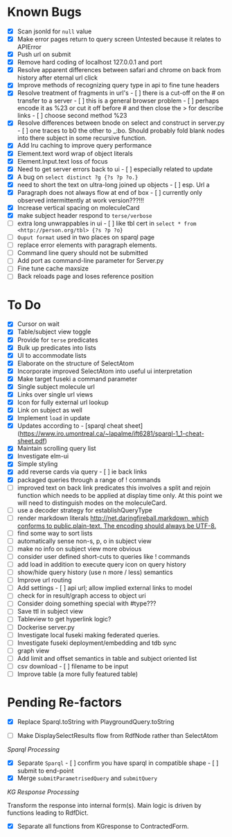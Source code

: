 # Known Bugs

- [x] Scan jsonld for `null` value
- [x] Make error pages return to query screen Untested because it relates to APIError
- [x] Push url on submit
- [x] Remove hard coding of localhost 127.0.0.1 and port
- [x] Resolve apparent differences between safari and chrome on back from history after eternal url click
- [x] Improve methods of recognizing query type in api to fine tune headers
- [x] Resolve treatment of fragments in url's - [ ] there is a cut-off on the # on transfer to a server - [ ] this is a general browser problem - [ ] perhaps encode it as %23 or cut it off before # and then close the > for describe links - [ ] choose second method %23
- [x] Resolve differences between bnode on select and construct in server.py - [ ] one traces to b0 the other to \_:bo. Should probably fold blank nodes into there subject in some recursive function.
- [x] Add lru caching to improve query performance
- [x] Element.text word wrap of object literals
- [x] Element.Input.text loss of focus
- [x] Need to get server errors back to ui - [ ] especially related to update
- [x] A bug on `select distinct ?g {?s ?p ?o.}`
- [x] need to short the text on ultra-long joined up objects - [ ] esp. Url a
- [x] Paragraph does not always flow at end of box - [ ] currently only observed intermittently at work version???!!!
- [x] Increase vertical spacing on moleculeCard
- [x] make subject header respond to `terse/verbose`
- [ ] extra long unwrappables in ui - [ ] like tbl cert in `select * from <http://person.org/tbl> {?s ?p ?o}`
- [ ] `Ouput format` used in two places on sparql page
- [ ] replace error elements with paragraph elements.
- [ ] Command line query should not be submitted
- [ ] Add port as command-line parameter for Server.py 
- [ ] Fine tune cache maxsize
- [ ] Back reloads page and loses reference position 

# To Do

- [x] Cursor on wait
- [x] Table/subject view toggle
- [x] Provide for `terse` predicates
- [x] Bulk up predicates into lists
- [x] UI to accommodate lists
- [x] Elaborate on the structure of SelectAtom
- [x] Incorporate improved SelectAtom into useful ui interpretation
- [x] Make target fuseki a command parameter
- [x] Single subject molecule url
- [x] Links over single url views
- [x] Icon for fully external url lookup
- [x] Link on subject as well
- [x] Implement `load` in update
- [x] Updates according to - [sparql cheat sheet] (https://www.iro.umontreal.ca/~lapalme/ift6281/sparql-1_1-cheat-sheet.pdf)
- [x] Maintain scrolling query list
- [x] Investigate elm-ui
- [x] Simple styling
- [x] add reverse cards via query - [ ] ie back links
- [x] packaged queries through a range of ! commands
- [ ] improved text on back link predicates this involves a split and rejoin function which needs to be applied at display time only.  At this point we will need to distinguish modes on the moleculeCard.
- [ ] use a decoder strategy for establishQueryType
- [ ] render markdown literals [http://net.daringfireball.markdown, which conforms to public.plain-text. The encoding should always be UTF-8.](https://daringfireball.net/linked/2011/08/05/markdown-uti)
- [ ] find some way to sort lists
- [ ] automatically sense non-s, p, o in subject view
- [ ] make no info on subject view more obvious
- [ ] consider user defined short-cuts to queries like ! commands 
- [ ] add load in addition to execute query icon on query history
- [ ] show/hide query history (use n more / less) semantics
- [ ] Improve url routing
- [ ] Add settings - [ ] api url; allow implied external links to model
- [ ] check for in result/graph access to object uri
- [ ] Consider doing something special with #type???
- [ ] Save ttl in subject view
- [ ] Tableview to get hyperlink logic?
- [ ] Dockerise server.py
- [ ] Investigate local fuseki making federated queries.
- [ ] Investigate fuseki deployment/embedding and tdb sync
- [ ] graph view
- [ ] Add limit and offset semantics in table and subject oriented list
- [ ] csv download - [ ] filename to be input
- [ ] Improve table (a more fully featured table)

# Pending Re-factors

- [x] Replace Sparql.toString with PlaygroundQuery.toString

- [ ] Make DisplaySelectResults flow from RdfNode rather than SelectAtom

*Sparql Processing*
- [x] Separate `Sparql` - [ ] confirm you have sparql in compatible shape - [ ] submit to end-point
- [x] Merge `submitParametrisedQuery` and `submitQuery`

*KG Response Processing*

Transform the response into internal form(s).  Main logic is driven by functions leading to RdfDict.
- [x] Separate all functions from KGresponse to ContractedForm.
